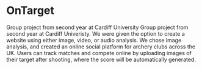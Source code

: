 # OnTarget
Group project from second year at Cardiff University 
Group project from second year at Cardiff Univeristy. 
We were given the option to create a website using either image, video, or audio analysis. 
We chose image analysis, and created an online social platform for archery clubs across the UK. 
Users can track matches and compete online by uploading images of their target after shooting, 
where the score will be automatically generated.
